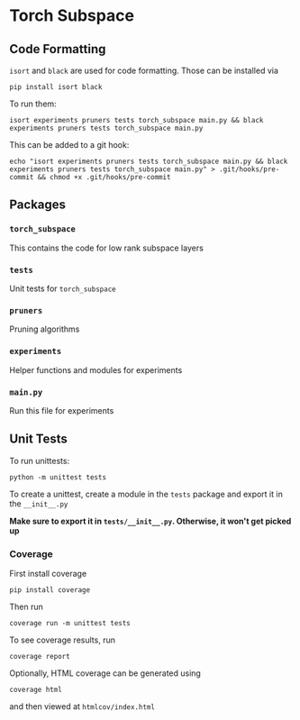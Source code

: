 # Torch Subspace

## Code Formatting
`isort` and `black` are used for code formatting. Those can be installed via
```
pip install isort black
```

To run them:
```
isort experiments pruners tests torch_subspace main.py && black experiments pruners tests torch_subspace main.py
```

This can be added to a git hook:
```
echo "isort experiments pruners tests torch_subspace main.py && black experiments pruners tests torch_subspace main.py" > .git/hooks/pre-commit && chmod +x .git/hooks/pre-commit
```

## Packages

### `torch_subspace`
This contains the code for low rank subspace layers

### `tests`
Unit tests for `torch_subspace`

### `pruners`
Pruning algorithms

### `experiments`
Helper functions and modules for experiments

### `main.py`
Run this file for experiments

## Unit Tests
To run unittests:
```
python -m unittest tests
```

To create a unittest, create a module in the `tests` package and export it in the `__init__.py`

**Make sure to export it in `tests/__init__.py`. Otherwise, it won't get picked up**

### Coverage
First install coverage
```
pip install coverage
```

Then run
```
coverage run -m unittest tests
```

To see coverage results, run
```
coverage report
```

Optionally, HTML coverage can be generated using
```
coverage html
```
and then viewed at `htmlcov/index.html`
